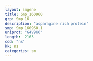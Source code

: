 ```yaml
---
layout: smgene
title: Smp_160960
grp: Smp_16
description: "asparagine rich protein"
smp: Smp_160960.1
uniprot: "G4V9K6"
length:  2163
cdd: "ns"
kk: ns
categories: sm
---
```

